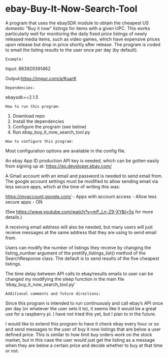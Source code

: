 # ebay-Buy-It-Now-Search-Tool
A program that uses the ebaySDK module to obtain the cheapest US domestic "Buy it now" listings for items with a given UPC. This works particularly well for monitoring the daily fixed price listings of newly released media items, such as video games, which have expensive prices upon release but drop in price shortly after release. The program is coded to email the listing results to the user once per day (by default).

~~~~~~~~~~~~~~~
Example:
~~~~~~~~~~~~~~~

Input: 883929391462 

Output:https://imgur.com/a/KuarK

~~~~~~~~~~~~~
Dependencies:
~~~~~~~~~~~~~

ebaysdk==2.1.5

~~~~~~~~~~~~~~~~~~~~~~~~
How to run this program:
~~~~~~~~~~~~~~~~~~~~~~~~

1.	Download repo
2.  Install the dependencies
3.	Configure the program (see below)
4.	Run ebay_buy_it_now_search_tool.py

~~~~~~~~~~~~~~~~~~~~~~~~~~~~~~
How to configure this program:
~~~~~~~~~~~~~~~~~~~~~~~~~~~~~~

Most configuration options are available in the config file.

An ebay App ID production API key is needed, which can be gotten easily from signing up at: https://go.developer.ebay.com/

A Gmail account with an email and password is needed to send email from. The google account settings must be modified to allow sending email via less secure apps, which at the time of writing this was:

https://myaccount.google.com/  - Apps with account access  - Allow less secure apps  - ON

(See https://www.youtube.com/watch?v=mP_Ln-Z9-XY&t=5s for more details.)

A receiving email address will also be needed, but many users will just receive messages at the same address that they are using to send email from.

Users can modify the number of listings they receive by changing the listing_number argument of the prettify_listings_list() method of the SearchResponse class. The default is to send results of the five cheapest listings.

The time delay between API calls to ebay/results emails to user can be changed my modifying the sleep function in the main file ‘ebay_buy_it_now_search_tool.py’

~~~~~~~~~~~~~~~~~~~~~~~~~~~~~~~~~~~~~~~~~~
Additional comments and future directions:
~~~~~~~~~~~~~~~~~~~~~~~~~~~~~~~~~~~~~~~~~~

Since this program is intended to run continuously and call ebay’s API once per day (or whatever the user sets it to), it seems like it would be a great use for a raspberry pi. I have not tried this yet, but I plan to in the future.

I would like to extend this program to have it check ebay every hour or so and send messages to the user of buy it now listings that are below a user defined price. This is similar to how limit buy orders work on the stock market, but in this case the user would just get the listing as a message when they are below a certain price and decide whether to buy at that time or not.  





